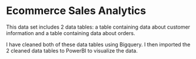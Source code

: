 # Ecommerce Sales Analytics
This data set includes 2 data tables: a table containing data about customer information and a table containing data about orders.

I have cleaned both of these data tables using Bigquery. I then imported the 2 cleaned data tables to PowerBI to visualize the data.
